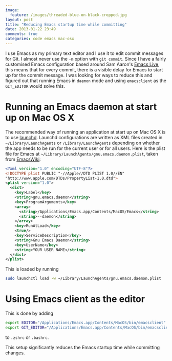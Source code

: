 ```yaml
---
image:
  feature: /images/threaded-blue-on-black-cropped.jpg
layout: post
title: "Reducing Emacs startup time while committing"
date: 2013-01-22 23:49
comments: true
categories: code emacs mac-osx
---
```

I use Emacs as my primary text editor and I use it to edit
commit messages for Git. I almost never use the `-m`
option with `git commit`. Since I have a fairly customised Emacs
configuration based around Sam Aaron's
[Emacs Live](https://github.com/overtone/emacs-live), this means that
for every commit, there is a visible delay for Emacs to start up for the
commit message. I was looking for ways to reduce this and figured out that
running Emacs in `daemon` mode and using `emacsclient` as the
`GIT_EDITOR` would solve this.

# Running an Emacs daemon at start up on Mac OS X
The recommended way of running an application at start up on Mac OS X is
to use [launchd](http://en.wikipedia.org/wiki/Launchd). Launchd
configurations are written as XML files created in
`~/Library/LaunchAgents` or `/Library/LaunchAgents` depending on whether
the app needs to be run for the current user or for all users.
Here is the plist file for Emacs at `~/Library/LaunchAgents/gnu.emacs.daemon.plist`, taken from
[EmacsWiki](http://www.emacswiki.org/emacs/EmacsAsDaemon):

```xml
<?xml version="1.0" encoding="UTF-8"?>
<!DOCTYPE plist PUBLIC "-//Apple//DTD PLIST 1.0//EN"
"http://www.apple.com/DTDs/PropertyList-1.0.dtd">
<plist version="1.0">
  <dict>
    <key>Label</key>
    <string>gnu.emacs.daemon</string>
    <key>ProgramArguments</key>
    <array>
      <string>/Applications/Emacs.app/Contents/MacOS/Emacs</string>
      <string>--daemon</string>
    </array>
    <key>RunAtLoad</key>
    <true/>
    <key>ServiceDescription</key>
    <string>Gnu Emacs Daemon</string>
    <key>UserName</key>
    <string>YOUR USER NAME</string>
  </dict>
</plist>
```
This is loaded by running
```bash
sudo launchctl load -w ~/Library/LaunchAgents/gnu.emacs.daemon.plist
```

# Using Emacs client as the editor

This is done by adding
```bash
export EDITOR="/Applications/Emacs.app/Contents/MacOS/bin/emacsclient"
export GIT_EDITOR="/Applications/Emacs.app/Contents/MacOS/bin/emacsclient"
```
to `.zshrc` or `.bashrc`.

This setup significantly reduces the Emacs startup time while committing
changes.
